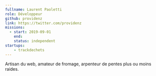 ```yaml
---
fullname: Laurent Paoletti
role: Développeur
github: providenz
link: https://twitter.com/providenz
missions:
  - start: 2019-09-01
    end:
    status: independent
startups:  
    - trackdechets
---
```

Artisan du web, amateur de fromage, arpenteur de pentes plus ou moins raides.
 


